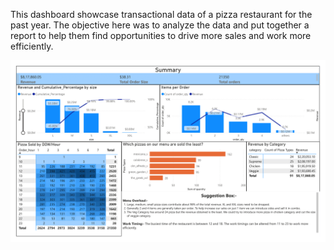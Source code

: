 This dashboard showcase transactional data of a pizza restaurant for the past year. The objective here was to analyze the data and put together a report to help them find opportunities to drive more sales and work more efficiently.

![Dashboard](https://github.com/rishabchandna/Dashboards/blob/main/Restaurant_Operation/dashboard.png)
